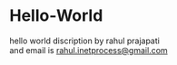 # Hello-World
hello world discription by rahul prajapati  
and email is rahul.inetprocess@gmail.com
